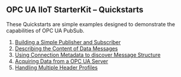 ﻿## OPC UA IIoT StarterKit – Quickstarts

These Quickstarts are simple examples designed to demonstrate the capabilities of OPC UA PubSub. 

1. [Building a Simple Publisher and Subscriber](001/)
2. [Describing the Content of Data Messages](002/)
3. [Using Connection Metadata to discover Message Structure](003/)
4. [Acquiring Data from a OPC UA Server](004/)
5. [Handling Multiple Header Profiles](005/)
